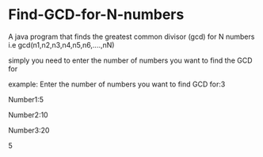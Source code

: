 # Find-GCD-for-N-numbers
A java program that finds the greatest common divisor (gcd) for N numbers i.e gcd(n1,n2,n3,n4,n5,n6,....,nN)

simply you need to enter the number of numbers you want to find the GCD for

example:
Enter the number of numbers you want to find GCD for:3

Number1:5

Number2:10

Number3:20

5
